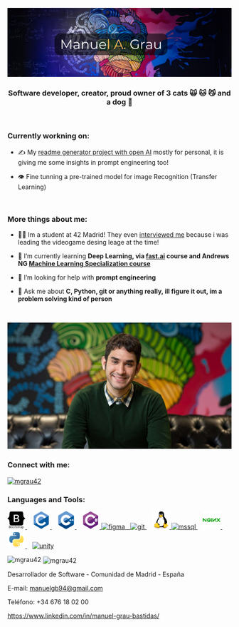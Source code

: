 <p align="center">
  <img src="https://raw.githubusercontent.com/mgrau42/mgrau42/main/images/Manuel%20A.%20GRAU.png") /> 
 </p>
<h3 align="center"> Software developer, creator, proud owner of 3 cats 🙀 🐱 😼 and a dog 🐶</h3>
<br>

### Currently workning on:

- ✍️ My [readme generator project with open AI](https://github.com/mgrau42/Readme-Creator-Tool) mostly for personal, it is giving me some insights in prompt engineering too!

- 👁️ Fine tunning a pre-trained model for image Recognition (Transfer Learning)

<br>

### More things about me:

- 👨‍🎓 Im a student at 42 Madrid! They even [interviewed me](https://www.42madrid.com/actualidad/42-madrid-fall-jam-videojuegos-de-ayer-y-de-hoy/) because i was leading the videogame desing leage at the time!

- 🌱 I’m currently learning **Deep Learning, via [fast.ai](https://course.fast.ai) course and Andrews NG [Machine Learning Specialization course](https://www.coursera.org/specializations/machine-learning-introduction?action=enroll&utm_campaign=WebsiteCourses-MLS-TopButton-mls-launch-2022&utm_medium=institutions&utm_source=deeplearning-ai)**

- 🤝 I’m looking for help with **prompt engineering** 

- 💬 Ask me about **C, Python, git or anything really, ill figure it out, im a problem solving kind of person**

<br>
<p align="center">
  <img src="https://raw.githubusercontent.com/mgrau42/mgrau42/main/images/MG3.png" alt="ManuGrau" /> 
</p>
<h3 align="left">Connect with me:</h3>
<p align="left">
<a href="https://twitter.com/mgrau42" target="blank"><img align="center" src="https://upload.wikimedia.org/wikipedia/commons/4/4f/Twitter-logo.svg" alt="mgrau42" height="30" width="40" /></a>
</p>

<h3 align="left">Languages and Tools:</h3>
<p align="left"> 
  
  <a href="https://getbootstrap.com" target="_blank" rel="noreferrer"> <img src="https://raw.githubusercontent.com/devicons/devicon/master/icons/bootstrap/bootstrap-plain-wordmark.svg" alt="bootstrap" width="40" height="40" /> </a>&nbsp;&nbsp;
  <a href="https://www.cprogramming.com/" target="_blank" rel="noreferrer"> <img src="https://raw.githubusercontent.com/devicons/devicon/master/icons/c/c-original.svg" alt="c" width="40" height="40"/> </a>&nbsp;&nbsp; 
  <a href="https://www.w3schools.com/cpp/" target="_blank" rel="noreferrer"> <img src="https://raw.githubusercontent.com/devicons/devicon/master/icons/cplusplus/cplusplus-original.svg" alt="cplusplus" width="40" height="40"/> </a>&nbsp;&nbsp;
  <a href="https://www.w3schools.com/cs/" target="_blank" rel="noreferrer"> <img src="https://raw.githubusercontent.com/devicons/devicon/master/icons/csharp/csharp-original.svg" alt="csharp" width="40" height="40"/> </a>
  <a href="https://www.figma.com/" target="_blank" rel="noreferrer"> <img src="https://www.vectorlogo.zone/logos/figma/figma-icon.svg" alt="figma" width="40" height="40"/>&nbsp;&nbsp;
  </a> <a href="https://git-scm.com/" target="_blank" rel="noreferrer"> <img src="https://www.vectorlogo.zone/logos/git-scm/git-scm-icon.svg" alt="git" width="40" height="40"/> </a> &nbsp;&nbsp;
  <a href="https://www.linux.org/" target="_blank" rel="noreferrer"> <img src="https://raw.githubusercontent.com/devicons/devicon/master/icons/linux/linux-original.svg" alt="linux" width="40" height="40"/> </a> <a href="https://www.microsoft.com/en-us/sql-server" target="_blank" rel="noreferrer"> <img src="https://www.svgrepo.com/show/303229/microsoft-sql-server-logo.svg" alt="mssql" width="40" height="40"/> </a>&nbsp;&nbsp; 
  <a href="https://www.nginx.com" target="_blank" rel="noreferrer"> <img src="https://raw.githubusercontent.com/devicons/devicon/master/icons/nginx/nginx-original.svg" alt="nginx" width="40" height="40"/> </a>&nbsp;&nbsp;
  <a href="https://www.python.org" target="_blank" rel="noreferrer"> <img src="https://raw.githubusercontent.com/devicons/devicon/master/icons/python/python-original.svg" alt="python" width="40" height="40"/> </a>&nbsp;&nbsp; 
  <a href="https://unity.com/" target="_blank" rel="noreferrer"> <img src="https://www.vectorlogo.zone/logos/unity3d/unity3d-icon.svg" alt="unity" width="40" height="40"/> </a> </p>

<p><img align="left" src="https://github-readme-stats.vercel.app/api/top-langs?username=mgrau42&show_icons=true&locale=en&layout=compact&theme=radical" alt="mgrau42" /></p>

<p>&nbsp;<img align="center" src="https://github-readme-stats.vercel.app/api?username=mgrau42&show_icons=true&locale=en&theme=radical" alt="mgrau42" /></p>

Desarrollador de Software - Comunidad de Madrid - España

E-mail: manuelgb94@gmail.com

Teléfono: +34 676 18 02 00

https://www.linkedin.com/in/manuel-grau-bastidas/
